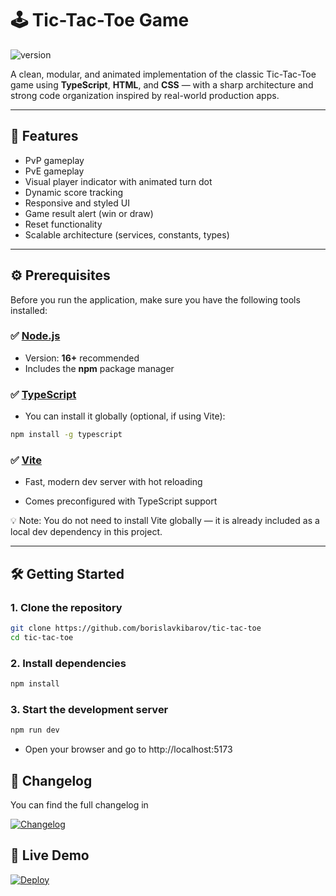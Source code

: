# 🕹️ Tic-Tac-Toe Game

![version](https://img.shields.io/badge/version-1.2.0-blue.svg)

A clean, modular, and animated implementation of the classic Tic-Tac-Toe game using **TypeScript**, **HTML**, and **CSS** — with a sharp architecture and strong code organization inspired by real-world production apps.

---

## 🚀 Features

- PvP gameplay
- PvE gameplay
- Visual player indicator with animated turn dot
- Dynamic score tracking
- Responsive and styled UI
- Game result alert (win or draw)
- Reset functionality
- Scalable architecture (services, constants, types)

---

## ⚙️ Prerequisites

Before you run the application, make sure you have the following tools installed:

### ✅ [Node.js](https://nodejs.org/)
- Version: **16+** recommended
- Includes the **npm** package manager

### ✅ [TypeScript](https://www.typescriptlang.org/)
- You can install it globally (optional, if using Vite):

```bash
npm install -g typescript
```

### ✅ [Vite](https://vite.dev)
- Fast, modern dev server with hot reloading

- Comes preconfigured with TypeScript support

💡 Note: You do not need to install Vite globally — it is already included as a local dev dependency in this project.

---

## 🛠️ Getting Started

### 1. Clone the repository

```bash
git clone https://github.com/borislavkibarov/tic-tac-toe
cd tic-tac-toe
```

### 2. Install dependencies

```bash
npm install
```

### 3. Start the development server

```bash
npm run dev
```

- Open your browser and go to http://localhost:5173

## 📄 Changelog

You can find the full changelog in 

[![Changelog](https://img.shields.io/badge/changelog-md-blue)](./CHANGELOG.md)

## 🔗 Live Demo

[![Deploy](https://img.shields.io/badge/demo-live-brightgreen?style=flat&logo=github)](https://borislavkibarov.github.io/tic-tac-toe/)